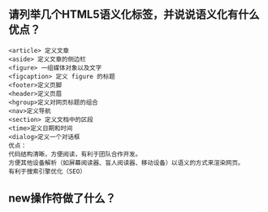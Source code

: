 ## 请列举几个HTML5语义化标签，并说说语义化有什么优点？
```
<article> 定义文章 
<aside> 定义文章的侧边栏
<figure> 一组媒体对象以及文字 
<figcaption> 定义 figure 的标题
<footer>定义页脚 
<header>定义页眉
<hgroup>定义对网页标题的组合 
<nav>定义导航
<section> 定义文档中的区段
<time>定义日期和时间
<dialog>定义一个对话框 
优点：
代码结构清晰，方便阅读，有利于团队合作开发。
方便其他设备解析（如屏幕阅读器、盲人阅读器、移动设备）以语义的方式来渲染网页。
有利于搜索引擎优化（SEO）
```

## new操作符做了什么？
